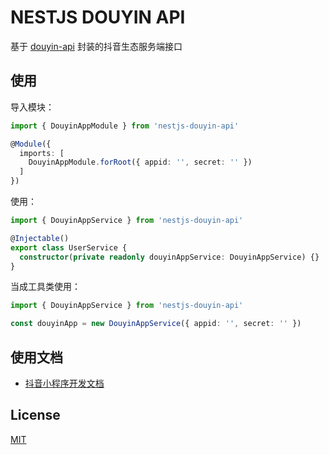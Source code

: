 # NESTJS DOUYIN API

基于 [douyin-api](https://github.com/wytxer/douyin-api) 封装的抖音生态服务端接口


## 使用

导入模块：

```ts
import { DouyinAppModule } from 'nestjs-douyin-api'

@Module({
  imports: [
    DouyinAppModule.forRoot({ appid: '', secret: '' })
  ]
})
```

使用：

```ts
import { DouyinAppService } from 'nestjs-douyin-api'

@Injectable()
export class UserService {
  constructor(private readonly douyinAppService: DouyinAppService) {}
}
```

当成工具类使用：

```ts
import { DouyinAppService } from 'nestjs-douyin-api'

const douyinApp = new DouyinAppService({ appid: '', secret: '' })
```


## 使用文档

- [抖音小程序开发文档](https://developer.open-douyin.com/docs/resource/zh-CN/mini-app/introduction/overview)


## License

[MIT](/LICENSE)

